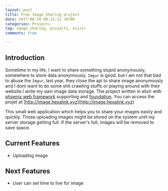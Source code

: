 ```yaml
---
layout: post
title: Free Image Sharing project
date: 2017-06-10 00:31:11 +0700
categories: Projects
tag: image_sharing, projects, elixir
comments: true

---
```


## Introduction
Sometime in my life, I want to share something stupid anonymously, somewhere to store data anonymously. `Imgur` is good, but I am not that bad to abuse the `Imgur`, last year, they close the api to share image anonymously and I dont want to do some shit crawling stuffs or playing around with their website.I write my own image data storage. The project written in elixir with [phoenix web framework](http://www.phoenixframework.org/) supporting and [foundation](http://foundation.zurb.com/). You can access the projet at [http://image.hexalink.xyz](http://image.hexalink.xyz)  

This small web application which helps you to share your images easily and quickly. Those uploading images might be stored on the system until my server storage getting full. If the server's full, images will be removed to save space.   

## Current Features
* Uploading image

## Next Features
* User can set time to live for image
